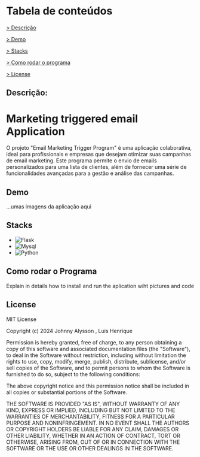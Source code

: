 <!-- Ao editar esse arquivo não esqueca que ele aceita tanto markdonw quanto codigo HTML -->
# Tabela de conteúdos

  <a href ="#descricao"> > Descrição</a>

  <a href = "#demo"> > Demo </a>

  <a href = "#stacks"> > Stacks </a>

  <a href = "#howto"> > Como rodar o programa</a>

  <a href = "#license"> > License </a>

  <h2 id=descricao>Descrição: </h2> 

# Marketing triggered email Application	

O projeto "Email Marketing Trigger Program" é uma aplicação colaborativa, ideal para profissionais e empresas que desejam otimizar suas campanhas de email marketing. Este programa permite o envio de emails personalizados para uma lista de clientes, além de fornecer uma série de funcionalidades avançadas para a gestão e análise das campanhas.


<h2 id=demo> Demo </h2>    
...umas imagens da aplicação aqui

<h2 id=stacks> Stacks </h2> 

- ![Flask](https://img.shields.io/badge/flask-2a7851?style=for-the-badge&logo=flask)
- ![Mysql](https://img.shields.io/badge/mysql-%23316192.svg?style=for-the-badge&logo=mysql&logoColor=white)
- ![Python](https://img.shields.io/badge/python-%2320232a.svg?style=for-the-badge&logo=python&logoColor=%2361DAFB)    

<h2 id=howto> Como rodar o Programa </h2>

Explain in details how to install and run the aplication wiht pictures and code

                    
<h2 id=license> License </h2>

MIT License

Copyright (c) 2024 Johnny Alysson , Luis Henrique

Permission is hereby granted, free of charge, to any person obtaining a copy
of this software and associated documentation files (the "Software"), to deal
in the Software without restriction, including without limitation the rights
to use, copy, modify, merge, publish, distribute, sublicense, and/or sell
copies of the Software, and to permit persons to whom the Software is
furnished to do so, subject to the following conditions:

The above copyright notice and this permission notice shall be included in all
copies or substantial portions of the Software.

THE SOFTWARE IS PROVIDED "AS IS", WITHOUT WARRANTY OF ANY KIND, EXPRESS OR
IMPLIED, INCLUDING BUT NOT LIMITED TO THE WARRANTIES OF MERCHANTABILITY,
FITNESS FOR A PARTICULAR PURPOSE AND NONINFRINGEMENT. IN NO EVENT SHALL THE
AUTHORS OR COPYRIGHT HOLDERS BE LIABLE FOR ANY CLAIM, DAMAGES OR OTHER
LIABILITY, WHETHER IN AN ACTION OF CONTRACT, TORT OR OTHERWISE, ARISING FROM,
OUT OF OR IN CONNECTION WITH THE SOFTWARE OR THE USE OR OTHER DEALINGS IN THE
SOFTWARE.
